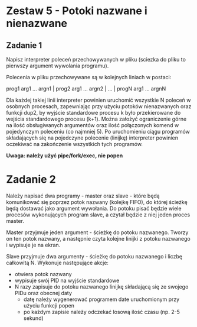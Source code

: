 # Zestaw 5 - Potoki nazwane i nienazwane
## Zadanie 1
Napisz interpreter poleceń przechowywanych w pliku (sciezka do pliku to pierwszy argument wywolania programu).

Polecenia w pliku przechowywane są w kolejnych liniach w postaci: 

prog1 arg1 ... argn1 | prog2 arg1 ... argn2 | ... | progN arg1 ... argnN

Dla każdej  takiej linii interpreter powinien uruchomić wszystkie N poleceń w osobnych procesach, zapewniając przy użyciu potoków nienazwanych oraz funkcji dup2, by wyjście standardowe procesu k było przekierowane do wejścia standardowego procesu (k+1). Można założyć ograniczenie górne na ilość obsługiwanych argumentów oraz ilość połączonych komend w pojedynczym poleceniu (co najmniej 5). Po uruchomieniu ciągu programów składających się na pojedczyne polecenie (linijkę) interpreter powinien oczekiwać na zakończenie wszystkich tych programów.

__Uwaga: należy użyć pipe/fork/exec, nie popen__

# Zadanie 2
Należy napisać dwa programy - master oraz slave - które będą komunikować się poprzez potok nazwany (kolejkę FIFO), do której ścieżkę będą dostawać jako argument wywołania. Do potoku pisać będzie wiele procesów wykonujących program slave, a czytał będzie z niej jeden proces master.

Master przyjmuje jeden argument - ścieżkę do potoku nazwanego. Tworzy on ten potok nazwany, a następnie czyta kolejne linijki z potoku nazwanego i wypisuje je na ekran.

Slave przyjmuje dwa argumenty - ścieżkę do potoku nazwanego i liczbę całkowitą N. Wykonuje następujące akcje:

* otwiera potok nazwany
* wypisuje swój PID na wyjście standardowe
* N razy zapisuje do potoku nazwanego linijkę składającą się ze swojego PIDu oraz obecnej daty
  * datę należy wygenerować programem date uruchomionym przy użyciu funkcji popen
  * po każdym zapisie należy odczekać losową ilość czasu (np. 2-5 sekund)
